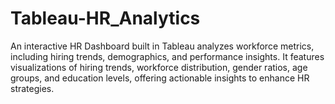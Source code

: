 # Tableau-HR_Analytics
An interactive HR Dashboard built in Tableau analyzes workforce metrics, including hiring trends, demographics, and performance insights. It features visualizations of hiring trends, workforce distribution, gender ratios, age groups, and education levels, offering actionable insights to enhance HR strategies.
